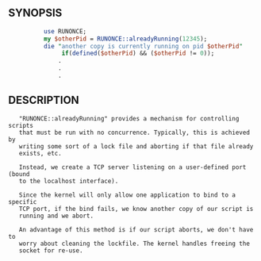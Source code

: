 ## SYNOPSIS

```perl
          use RUNONCE;
          my $otherPid = RUNONCE::alreadyRunning(12345);
          die "another copy is currently running on pid $otherPid"
               if(defined($otherPid) && ($otherPid != 0));
              .
              .
              .
```

## DESCRIPTION

       "RUNONCE::alreadyRunning" provides a mechanism for controlling scripts
       that must be run with no concurrence. Typically, this is achieved by
       writing some sort of a lock file and aborting if that file already
       exists, etc.

       Instead, we create a TCP server listening on a user-defined port (bound
       to the localhost interface).

       Since the kernel will only allow one application to bind to a specific
       TCP port, if the bind fails, we know another copy of our script is
       running and we abort.

       An advantage of this method is if our script aborts, we don't have to
       worry about cleaning the lockfile. The kernel handles freeing the
       socket for re-use.

